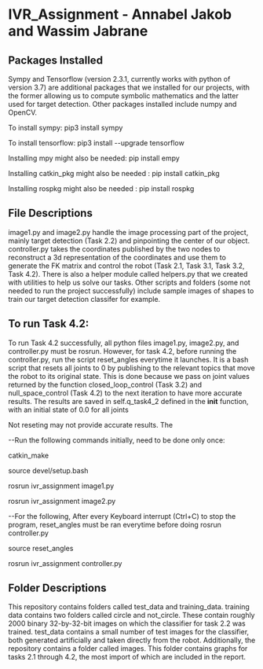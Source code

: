 # IVR_Assignment - Annabel Jakob and Wassim Jabrane

## Packages Installed 
Sympy and Tensorflow (version 2.3.1, currently works with python of version 3.7) are additional packages that we installed for our projects, with the former allowing us to compute symbolic mathematics and the latter used for target detection.
Other packages installed include numpy and OpenCV.

To install sympy: pip3 install sympy

To install tensorflow: pip3 install --upgrade tensorflow

Installing mpy might also be needed: pip install empy

Installing catkin_pkg might also be needed : pip install catkin_pkg

Installing rospkg might also be needed : pip install rospkg

## File Descriptions
image1.py and image2.py handle the image processing part of the project, mainly target detection (Task 2.2) and pinpointing the center of our object.
controller.py takes the coordinates published by the two nodes to reconstruct a 3d representation of the coordinates and use them to generate the FK matrix and control the robot (Task 2.1, Task 3.1, Task 3.2, Task 4.2).
There is also a helper module called helpers.py that we created with utilities to help us solve our tasks.
Other scripts and folders (some not needed to run the project successfully) include sample images of shapes to train our target detection classifer for example.
## To run Task 4.2:
To run Task 4.2 successfully, all python files image1.py, image2.py, and controller.py must be rosrun. However, for task 4.2, before running the controller.py, run the script reset_angles everytime it launches. It is a bash script that resets all joints to 0 by publishing to the relevant topics that move the robot to its original state. This is done because we pass on joint values returned by the function closed_loop_control (Task 3.2) and null_space_control (Task 4.2) to the next iteration to have more accurate results. The results are saved in self.q_task4_2 defined in the __init__ function, with an initial state of 0.0 for all joints

Not reseting may not provide accurate results. The 

--Run the following commands initially, need to be done only once: 

catkin_make

source devel/setup.bash

rosrun ivr_assignment image1.py

rosrun ivr_assignment image2.py

--For the following, After every Keyboard interrupt (Ctrl+C) to stop the program, reset_angles must be 
ran everytime before doing rosrun controller.py


source reset_angles

rosrun ivr_assignment controller.py

## Folder Descriptions
This repository contains folders called test_data and training_data. training data contains two folders called circle and not_circle. These contain roughly 2000 binary 32-by-32-bit images on which the classifier for task 2.2 was trained. test_data contains a small number of test images for the classifier, both generated artificially and taken directly from the robot.
Additionally, the repository contains a folder called images. This folder contains graphs for tasks 2.1 through 4.2, the most import of which are included in the report.
